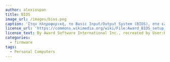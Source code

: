 ```yaml
---
author: alexiospan		
title: BIOS
image_url: /images/bios.png
caption: 'Στην πληροφορική, το Basic Input/Output System (BIOS), στα ελληνικά Βασικό Σύστημα Εισόδου/Εξόδου, γνωστό και ως το «BIOS του συστήματος» (System BIOS), είναι ένα συμβατικό πρότυπο που προσδιορίζει το λογισμικό διεπαφής για IBM συμβατούς υπολογιστές. '
license_url: 'https://commons.wikimedia.org/wiki/File:Award_BIOS_setup_utility.png '
license_text: By Award Software International Inc., recreated by User:Kephir [Public domain], via Wikimedia Commons
categories:
  - firmware
tags:
  - Personal Computers
---
```

